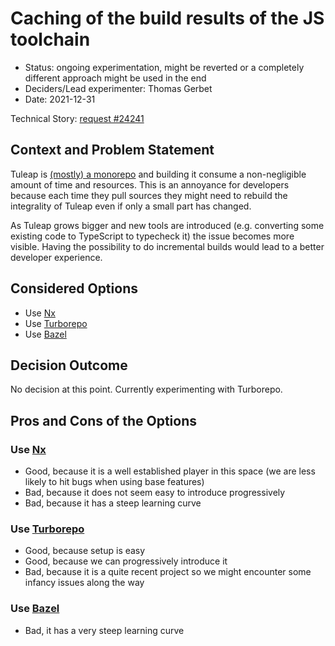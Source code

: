 # Caching of the build results of the JS toolchain

* Status: ongoing experimentation, might be reverted or a completely different approach might be used in the end
* Deciders/Lead experimenter: Thomas Gerbet
* Date: 2021-12-31

Technical Story: [request #24241](https://tuleap.net/plugins/tracker/?aid=24241)

## Context and Problem Statement

Tuleap is [(mostly) a monorepo](./0007-js-package-manager.md) and building it consume a non-negligible amount of time
and resources. This is an annoyance for developers because each time they pull sources they might need to rebuild the
integrality of Tuleap even if only a small part has changed.

As Tuleap grows bigger and new tools are introduced (e.g. converting some existing code to TypeScript to typecheck it)
the issue becomes more visible. Having the possibility to do incremental builds would lead to a better developer
experience.

## Considered Options

* Use [Nx](https://nx.dev/)
* Use [Turborepo](https://turborepo.org/)
* Use [Bazel](https://bazel.build/)

## Decision Outcome

No decision at this point. Currently experimenting with Turborepo.

## Pros and Cons of the Options

### Use [Nx](https://nx.dev/)

* Good, because it is a well established player in this space (we are less likely to hit bugs when using base features)
* Bad, because it does not seem easy to introduce progressively
* Bad, because it has a steep learning curve

### Use [Turborepo](https://turborepo.org/)

* Good, because setup is easy
* Good, because we can progressively introduce it
* Bad, because it is a quite recent project so we might encounter some infancy issues along the way

### Use [Bazel](https://bazel.build/)

* Bad, it has a very steep learning curve
